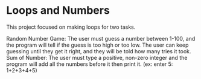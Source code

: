 # Loops and Numbers
This project focused on making loops for two tasks.

Random Number Game: The user must guess a number between 1-100, and the program will tell if the guess is too high or too low. The user can keep guessing until they get it right, and they will be told how many tries it took.
Sum of Number: The user must type a positive, non-zero integer and the program will add all the numbers before it then print it. (ex: enter 5: 1+2+3+4+5)
